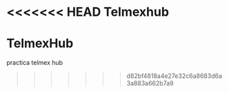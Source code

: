 <<<<<<< HEAD
Telmexhub
=======
# TelmexHub
practica telmex hub
>>>>>>> d82bf4818a4e27e32c6a8683d6a3a883a662b7a9
